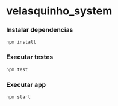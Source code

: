 # velasquinho_system

### Instalar dependencias
`npm install`
### Executar testes
`npm test`
### Executar app
`npm start`